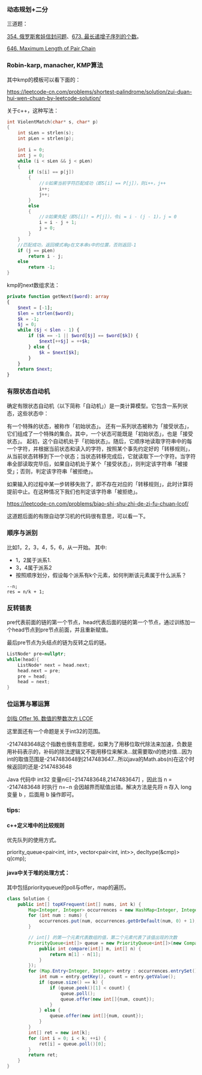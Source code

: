 ### 动态规划+二分

三道题：

[354. 俄罗斯套娃信封问题](https://leetcode-cn.com/problems/russian-doll-envelopes/)、[673. 最长递增子序列的个数](https://leetcode-cn.com/problems/number-of-longest-increasing-subsequence/)。

[646. Maximum Length of Pair Chain](https://leetcode-cn.com/problems/maximum-length-of-pair-chain/)

### Robin-karp, manacher, KMP算法

其中kmp的模板可以看下面的：

https://leetcode-cn.com/problems/shortest-palindrome/solution/zui-duan-hui-wen-chuan-by-leetcode-solution/

关于c++，这种写法：

```c++
int ViolentMatch(char* s, char* p)
{
	int sLen = strlen(s);
	int pLen = strlen(p);
 
	int i = 0;
	int j = 0;
	while (i < sLen && j < pLen)
	{
		if (s[i] == p[j])
		{
			//①如果当前字符匹配成功（即S[i] == P[j]），则i++，j++    
			i++;
			j++;
		}
		else
		{
			//②如果失配（即S[i]! = P[j]），令i = i - (j - 1)，j = 0    
			i = i - j + 1;
			j = 0;
		}
	}
	//匹配成功，返回模式串p在文本串s中的位置，否则返回-1
	if (j == pLen)
		return i - j;
	else
		return -1;
}
```

kmp的next数组求法：


```php
private function getNext($word): array
{
    $next = [-1];
    $len = strlen($word);
    $k = -1;
    $j = 0;
    while ($j < $len - 1) {
        if ($k == -1 || $word[$j] == $word[$k]) {
            $next[++$j] = ++$k;
        } else {
            $k = $next[$k];
        }
    }
	return $next;
}
```

### 有限状态自动机

确定有限状态自动机（以下简称「自动机」）是一类计算模型。它包含一系列状态，这些状态中：

有一个特殊的状态，被称作「初始状态」。
还有一系列状态被称为「接受状态」，它们组成了一个特殊的集合。其中，一个状态可能既是「初始状态」，也是「接受状态」。
起初，这个自动机处于「初始状态」。随后，它顺序地读取字符串中的每一个字符，并根据当前状态和读入的字符，按照某个事先约定好的「转移规则」，从当前状态转移到下一个状态；当状态转移完成后，它就读取下一个字符。当字符串全部读取完毕后，如果自动机处于某个「接受状态」，则判定该字符串「被接受」；否则，判定该字符串「被拒绝」。

如果输入的过程中某一步转移失败了，即不存在对应的「转移规则」，此时计算将提前中止。在这种情况下我们也判定该字符串「被拒绝」。

https://leetcode-cn.com/problems/biao-shi-shu-zhi-de-zi-fu-chuan-lcof/

这道题后面的有限自动学习机的代码很有意思，可以看一下。

### 顺序与派别

比如1，2，3，4，5，6，从一开始。 其中:

- 1，2属于派系1.
- 3，4属于派系2
- 按照顺序划分，假设每个派系有k个元素，如何判断该元素属于什么派系？

```
--n;
res = n/k + 1;
```

### 反转链表

pre代表前面的链的第一个节点，head代表后面的链的第一个节点，通过训练加一个head节点到pre节点前面，并且重新赋值。

最后pre节点为头结点的链为反转之后的链。

```c++
ListNode* pre=nullptr;
while(head){
    ListNode* next = head.next;
    head.next = pre;
    pre = head;
    head = next;
}
```

### 位运算与幂运算

[剑指 Offer 16. 数值的整数次方 LCOF](https://leetcode-cn.com/problems/shu-zhi-de-zheng-shu-ci-fang-lcof/)

这里面还有一个命题是关于int32的范围。

-2147483648这个指数也很有意思呢，如果为了用移位取代除法来加速，负数是用补码表示的，补码的除法逻辑又不能用移位来解决...就需要取n的绝对值...因为int的取值范围是-2147483648到2147483647...所以java的Math.abs(n)在这个时候返回的还是-2147483648

Java 代码中 int32 变量n∈[−2147483648,2147483647] ，因此当 n = -2147483648 时执行 n=−n 会因越界而赋值出错。解决方法是先将 n 存入 long 变量 b ，后面用 b 操作即可。

### tips:

#### c++定义堆中的比较规则

优先队列的使用方式。

priority_queue<pair<int, int>, vector<pair<int, int>>, decltype(&cmp)> q(cmp);

#### java中关于堆的处理方式：

其中包括priorityqueue的poll与offer，map的遍历。

```java
class Solution {
    public int[] topKFrequent(int[] nums, int k) {
        Map<Integer, Integer> occurrences = new HashMap<Integer, Integer>();
        for (int num : nums) {
            occurrences.put(num, occurrences.getOrDefault(num, 0) + 1);
        }

        // int[] 的第一个元素代表数组的值，第二个元素代表了该值出现的次数
        PriorityQueue<int[]> queue = new PriorityQueue<int[]>(new Comparator<int[]>() {
            public int compare(int[] m, int[] n) {
                return m[1] - n[1];
            }
        });
        for (Map.Entry<Integer, Integer> entry : occurrences.entrySet()) {
            int num = entry.getKey(), count = entry.getValue();
            if (queue.size() == k) {
                if (queue.peek()[1] < count) {
                    queue.poll();
                    queue.offer(new int[]{num, count});
                }
            } else {
                queue.offer(new int[]{num, count});
            }
        }
        int[] ret = new int[k];
        for (int i = 0; i < k; ++i) {
            ret[i] = queue.poll()[0];
        }
        return ret;
    }
}
```




